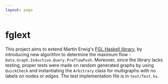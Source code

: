 ```yaml
---
layout: page
---
```

fglext
======

This project aims to extend Martin Erwig's [FGL Haskell library](http://hackage.haskell.org/package/fgl), by introducing new algorithm to determine the maximum flow - `Data.Graph.Inductive.Query.PreflowPush`. Moreover, since the library lacks testing, proper tests were made on random generated graphs by using `QuickCheck` and instantiating the `Arbitrary`
class for multigraphs with no labels on nodes or edges. The test implementation file is in `test/Test.hs`.
